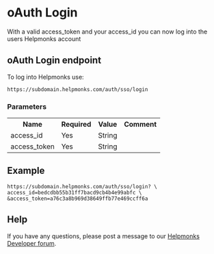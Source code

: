 # oAuth Login

With a valid access_token and your access_id you can now log into the users Helpmonks account

## oAuth Login endpoint

To log into Helpmonks use:

```
https://subdomain.helpmonks.com/auth/sso/login
```

### Parameters

<table>
    <tr>
        <th>Name</th>
        <th>Required</th>
        <th>Value</th>
        <th>Comment</th>
    </tr>
    <tr>
        <td>access_id</td>
        <td>Yes</td>
        <td>String</td>
        <td></td>
    </tr>
    <tr>
        <td>access_token</td>
        <td>Yes</td>
        <td>String</td>
        <td></td>
    </tr>
</table>

## Example

```
https://subdomain.helpmonks.com/auth/sso/login? \
access_id=bedcdbb55b31ff7bacd9cb4b4e99abfc \
&access_token=a76c3a8b969d38649ffb77e469ccff6a
```

## Help

If you have any questions, please post a message to our [Helpmonks Developer forum](https://help.helpmonks.com). 
